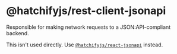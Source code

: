 # @hatchifyjs/rest-client-jsonapi

Responsible for making network requests to a JSON:API-compliant backend.

This isn't used directly. Use [`@hatchifyjs/react-jsonapi`](https://github.com/bitovi/hatchify/blob/main/docs/react-jsonapi/README.md) instead.
